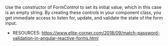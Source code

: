 Use the constructor of FormControl to set its initial value, which in this case is an empty string. By creating these controls in your component class, you get immediate access to listen for, update, and validate the state of the form input.

* RESOURCES:
https://www.elite-corner.com/2018/09/match-password-validation-in-angular-reactive-forms.html 
